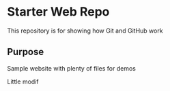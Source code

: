 # Starter Web Repo

This repository is for showing how Git and GitHub work

## Purpose

Sample website with plenty of files for demos

Little modif
